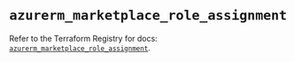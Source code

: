 # `azurerm_marketplace_role_assignment`

Refer to the Terraform Registry for docs: [`azurerm_marketplace_role_assignment`](https://registry.terraform.io/providers/hashicorp/azurerm/4.47.0/docs/resources/marketplace_role_assignment).
